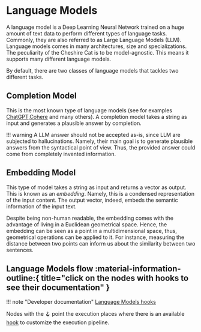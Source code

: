 # Language Models

A language model is a Deep Learning Neural Network trained on a huge amount of text data to perform different types of language tasks.
Commonly, they are also referred to as Large Language Models (LLM).
Language models comes in many architectures, size and specializations.  
The peculiarity of the Cheshire Cat is to be model-agnostic. This means it supports many different language models.

By default, there are two classes of language models that tackles two different tasks.

## Completion Model
This is the most known type of language models 
(see for examples [ChatGPT](https://openai.com/blog/chatgpt),[Cohere](https://cohere.com/) and many others). A completion model takes a string as input and generates a plausible answer by completion.

!!! warning
    A LLM answer should not be accepted as-is, since LLM are subjected to hallucinations.
    Namely, their main goal is to generate plausible answers from the syntactical point of view.
    Thus, the provided answer could come from completely invented information.

## Embedding Model
This type of model takes a string as input and returns a vector as output. This is known as an *embedding*.
Namely, this is a condensed representation of the input content. 
The output vector, indeed, embeds the semantic information of the input text. 

Despite being non-human readable, the embedding comes with the advantage of living in a Euclidean geometrical space.
Hence, the embedding can be seen as a point in a multidimensional space, thus, geometrical operations can be applied to it.
For instance, measuring the distance between two points can inform us about the similarity between two sentences.

## Language Models flow :material-information-outline:{ title="click on the nodes with hooks to see their documentation" }

!!! note "Developer documentation"
    [Language Models hooks](../technical/plugins/hooks.md)

Nodes with the :hook: point the execution places where there is an available [hook](../plugins.md) to customize the execution pipeline.

